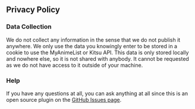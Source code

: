 ## Privacy Policy

### Data Collection

We do not collect any information in the sense that we do not publish it anywhere.
We only use the data you knowingly enter to be stored in a cookie to use the MyAnimeList or Kitsu API.
This data is only stored locally and nowhere else, so it is not shared with anybody.
It cannot be requested as we do not have access to it outside of your machine.

### Help

If you have any questions at all, you can ask anything at all since this is an open source plugin on the [GitHub Issues page](https://github.com/TSedlar/anitrack/issues).
